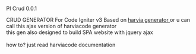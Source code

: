 PI Crud 0.0.1

CRUD GENERATOR For Code Igniter v3
Based on <a href="https://bitbucket.org/harviacode/codeigniter-crud-generator" >harvia generator </a>
or u can call this ajax version of harviacode generator<br>
this gen also designed to build SPA website with jquery ajax
<br><br>
how to? just read harviacode documentation


